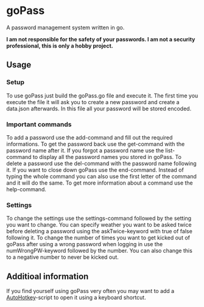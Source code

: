 
# goPass

A password management system written in go.

**I am not responsible for the safety of your passwords. I am not a security professional, this is only a hobby project.**

## Usage

### Setup

To use goPass just build the goPass.go file and execute it. The first time you execute the file it will ask you to create a new password and create a data.json afterwards. In this file all your password will be stored encoded.

### Important commands

To add a password use the add-command and fill out the required informations. To get the password back use the get-command with the password name after it. If you forgot a password name use the list-command to display all the password names you stored in goPass. To delete a password use the del-command with the password name following it. If you want to close down goPass use the end-command. Instead of typing the whole command you can also use the first letter of the command and it will do the same. To get more information about a command use the help-command.

### Settings

To change the settings use the settings-command followed by the setting you want to change. You can specify weather you want to be asked twice before deleting a password using the askTwice-keyword with true of false following it. To change the number of times you want to get kicked out of goPass after using a wrong password when logging in use the numWrongPW-keyword followed by the number. You can also change this to a negative number to never be kicked out.

## Additioal information

If you find yourself using goPass very often you may want to add a [AutoHotkey](https://www.autohotkey.com/)-script to open it using a keyboard shortcut.